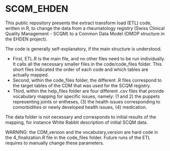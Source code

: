 # SCQM_EHDEN
This public repository presents the extract transform load (ETL) code, written in R, to change the data from a rheumatology registry (Swiss Clinical Quality Management - SCQM) to a Common Data Model (OMOP structure in the EHDEN project).

The code is generally self-explanatory, if the main structure is understood. 
- First, ETL.R is the main file, and no other files need to be run individually. It calls all the necessary smaller files in the code/code_files folder. This short files indicated the order of each code and which tables are actually mapped.
- Second, within the code_files folder, the different .R files correspond to the target tables of the CDM that was used for the SCQM registry.
- Third, within the help_files folder are four different .csv files that provide vocabulary mapping for specific issues, namely: (1 and 2) the puppets representing joints or entheses, (3) the health issues corresponding to comorbidities or newly developed health issues, (4) medication.

The data folder is not necessary and corresponds to initial results of the mapping, for instance White Rabbit description of initial SCQM data.  

WARNING: the CDM_version and the vocabulary_version are hard code in the 4_finalization.R file in the code_files folder. Future runs of the ETL requires to manually change these parameters.
